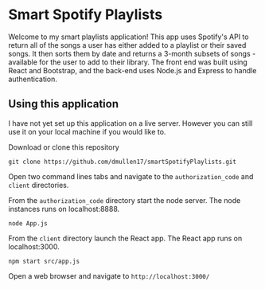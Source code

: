 # Smart Spotify Playlists 

Welcome to my smart playlists application!  This app uses Spotify's API to return all of the songs a user has either added to a playlist or their saved songs. It then sorts them by date and returns a 3-month subsets of songs - available for the user to add to their library. The front end was built using React and Bootstrap, and the back-end uses Node.js and Express to handle authentication.    

## Using this application 
I have not yet set up this application on a live server.  However you can still use it on your local machine if you would like to. 

Download or clone this repository 
```
git clone https://github.com/dmullen17/smartSpotifyPlaylists.git
```

Open two command lines tabs and navigate to the `authorization_code` and `client` directories.

From the `authorization_code` directory start the node server. The node instances runs on localhost:8888.
```
node App.js
```

From the `client` directory launch the React app.  The React app runs on localhost:3000.
```
npm start src/app.js
```

Open a web browser and navigate to `http://localhost:3000/`
